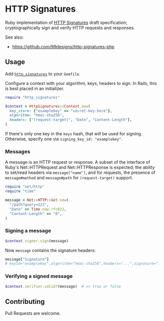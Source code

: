 # HTTP Signatures

Ruby implementation of [HTTP Signatures][draft03] draft specification;
cryptographically sign and verify HTTP requests and responses.

See also:

* https://github.com/99designs/http-signatures-php


## Usage

Add [`http_signatures`][gem] to your `Gemfile`.

Configure a context with your algorithm, keys, headers to sign. In Rails,
this is best placed in an initializer.

```rb
require "http_signatures"

$context = HttpSignatures::Context.new(
  key_store: {"examplekey" => "secret-key-here"},
  algorithm: "hmac-sha256",
  headers: ["(request-target)", "Date", "Content-Length"],
)
```

If there's only one key in the `keys` hash, that will be used for signing.
Otherwise, specify one via `signing_key_id: "examplekey"`.

### Messages

A message is an HTTP request or response. A subset of the interface of
Ruby's Net::HTTPRequest and Net::HTTPResponse is expected; the ability to
set/read headers via `message["name"]`, and for requests, the presence
of `message#method` and `message#path` for `(request-target)` support.

```rb
require "net/http"
require "time"

message = Net::HTTP::Get.new(
  "/path?query=123",
  "Date" => Time.now.rfc822,
  "Content-Length" => "0",
)
```

### Signing a message

```rb
$context.signer.sign(message)
```

Now `message` contains the signature headers:

```rb
message["Signature"]
# keyId="examplekey",algorithm="hmac-sha256",headers="...",signature="..."
```

### Verifying a signed message

```rb
$context.verifier.valid?(message)  # => true or false
```


## Contributing

Pull Requests are welcome.


[draft03]: http://tools.ietf.org/html/draft-cavage-http-signatures-03
[gem]: http://rubygems.org/gems/http_signatures
